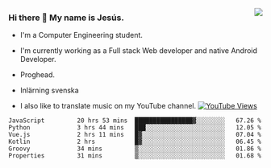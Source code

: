 <img align='right' src="https://github-readme-stats-eight-rose-90.vercel.app
/api?username=JesusJimenezG&show_icons=true&theme=radical">

### Hi there 👋 My name is Jesús.
- I'm a Computer Engineering student.
- I'm currently working as a Full stack Web developer and native Android Developer.

- Proghead.
- Inlärning svenska
- I also like to translate music on my YouTube channel. [![YouTube Views](https://img.shields.io/youtube/channel/views/UCWnlcC4_sV9Imcy9ysQpxHA?style=social)](https://www.youtube.com/channel/UCWnlcC4_sV9Imcy9ysQpxHA)

<!--START_SECTION:waka-->

```text
JavaScript         20 hrs 53 mins  ████████████████▓░░░░░░░░   67.26 %
Python             3 hrs 44 mins   ███░░░░░░░░░░░░░░░░░░░░░░   12.05 %
Vue.js             2 hrs 11 mins   █▓░░░░░░░░░░░░░░░░░░░░░░░   07.04 %
Kotlin             2 hrs           █▓░░░░░░░░░░░░░░░░░░░░░░░   06.45 %
Groovy             34 mins         ▒░░░░░░░░░░░░░░░░░░░░░░░░   01.86 %
Properties         31 mins         ▒░░░░░░░░░░░░░░░░░░░░░░░░   01.68 %
```

<!--END_SECTION:waka-->

<!--
**JesusJimenezG/JesusJimenezG** is a ✨ _special_ ✨ repository because its `README.md` (this file) appears on your GitHub profile.

Here are some ideas to get you started:

- 🔭 I’m currently working on ...
- 🌱 I’m currently learning ...
- 👯 I’m looking to collaborate on ...
- 🤔 I’m looking for help with ...
- 💬 Ask me about ...
- 📫 How to reach me: ...
- 😄 Pronouns: ...
- ⚡ Fun fact: ...
-->
